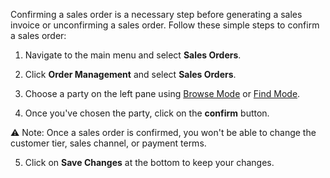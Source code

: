 Confirming a sales order is a necessary step before generating a sales invoice or unconfirming a sales order. Follow these simple steps to confirm a sales order:

1. Navigate to the main menu and select **Sales Orders**.

2. Click **Order Management** and select **Sales Orders**. 

3. Choose a party on the left pane using [Browse Mode](https://github.com/Fx-Professional-Services/HorizonDocs/blob/main/Horizon%20User%20Guide/Searching%20on%20Horizon/Browse%20Mode.md) or [Find Mode](Find%20Mode.md). 

4. Once you've chosen the party, click on the **confirm** button.

⚠️ Note: Once a sales order is confirmed, you won't be able to change the customer tier, sales channel, or payment terms.

5. Click on **Save Changes** at the bottom to keep your changes. 

